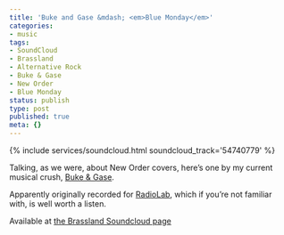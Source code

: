 ```yaml
---
title: 'Buke and Gase &mdash; <em>Blue Monday</em>'
categories:
- music
tags:
- SoundCloud
- Brassland
- Alternative Rock
- Buke & Gase
- New Order
- Blue Monday
status: publish
type: post
published: true
meta: {}
---
```


{% include services/soundcloud.html soundcloud_track='54740779' %}
<p>
  Talking, as we were, about New Order covers, here’s one by my current
  musical crush, <a href="http://www.bukeandgase.com/">Buke &amp; Gase</a>.
</p>

<p>
  Apparently originally recorded for
  <a href="http://www.radiolab.org/">RadioLab</a>, which if you’re not familiar
  with, is well worth a listen.
</p>

<p>
  Available at <a href='https://soundcloud.com/brassland/buke-gase-blue-monday
'>the Brassland Soundcloud page</a>
</p>
